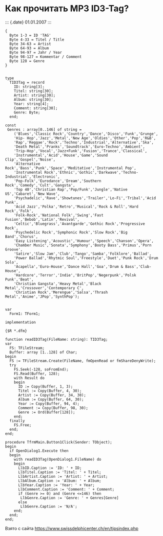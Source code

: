 Как прочитать MP3 ID3-Tag?
==========================

::: {.date}
01.01.2007
:::

    { 
      Byte 1-3 = ID 'TAG' 
      Byte 4-33 = Titel / Title 
      Byte 34-63 = Artist 
      Byte 64-93 = Album 
      Byte 94-97 = Jahr / Year 
      Byte 98-127 = Kommentar / Comment 
      Byte 128 = Genre 
    } 
     
     
    type 
      TID3Tag = record 
        ID: string[3]; 
        Titel: string[30]; 
        Artist: string[30]; 
        Album: string[30]; 
        Year: string[4]; 
        Comment: string[30]; 
        Genre: Byte; 
      end; 
     
    const 
     Genres : array[0..146] of string = 
        ('Blues','Classic Rock','Country','Dance','Disco','Funk','Grunge', 
        'Hip- Hop','Jazz','Metal','New Age','Oldies','Other','Pop','R&B', 
        'Rap','Reggae','Rock','Techno','Industrial','Alternative','Ska', 
        'Death Metal','Pranks','Soundtrack','Euro-Techno','Ambient', 
        'Trip-Hop','Vocal','Jazz+Funk','Fusion','Trance','Classical', 
        'Instrumental','Acid','House','Game','Sound Clip','Gospel','Noise', 
        'Alternative Rock','Bass','Punk','Space','Meditative','Instrumental Pop', 
        'Instrumental Rock','Ethnic','Gothic','Darkwave','Techno-Industrial','Electronic', 
        'Pop-Folk','Eurodance','Dream','Southern Rock','Comedy','Cult','Gangsta', 
        'Top 40','Christian Rap','Pop/Funk','Jungle','Native US','Cabaret','New Wave', 
        'Psychadelic','Rave','Showtunes','Trailer','Lo-Fi','Tribal','Acid Punk', 
        'Acid Jazz','Polka','Retro','Musical','Rock & Roll','Hard Rock','Folk', 
        'Folk-Rock','National Folk','Swing','Fast Fusion','Bebob','Latin','Revival', 
        'Celtic','Bluegrass','Avantgarde','Gothic Rock','Progressive Rock', 
        'Psychedelic Rock','Symphonic Rock','Slow Rock','Big Band','Chorus', 
        'Easy Listening','Acoustic','Humour','Speech','Chanson','Opera', 
        'Chamber Music','Sonata','Symphony','Booty Bass','Primus','Porn Groove', 
        'Satire','Slow Jam','Club','Tango','Samba','Folklore','Ballad', 
        'Power Ballad','Rhytmic Soul','Freestyle','Duet','Punk Rock','Drum Solo', 
        'Acapella','Euro-House','Dance Hall','Goa','Drum & Bass','Club-House', 
        'Hardcore','Terror','Indie','BritPop','Negerpunk','Polsk Punk','Beat', 
        'Christian Gangsta','Heavy Metal','Black Metal','Crossover','Contemporary C', 
        'Christian Rock','Merengue','Salsa','Thrash Metal','Anime','JPop','SynthPop'); 
     
     
    var 
      Form1: TForm1; 
     
    implementation 
     
    {$R *.dfm} 
     
    function readID3Tag(FileName: string): TID3Tag; 
    var 
      FS: TFileStream; 
      Buffer: array [1..128] of Char; 
    begin 
      FS := TFileStream.Create(FileName, fmOpenRead or fmShareDenyWrite); 
      try 
        FS.Seek(-128, soFromEnd); 
        FS.Read(Buffer, 128); 
        with Result do 
        begin 
          ID := Copy(Buffer, 1, 3); 
          Titel := Copy(Buffer, 4, 30); 
          Artist := Copy(Buffer, 34, 30); 
          Album := Copy(Buffer, 64, 30); 
          Year := Copy(Buffer, 94, 4); 
          Comment := Copy(Buffer, 98, 30); 
          Genre := Ord(Buffer[128]); 
        end; 
      finally 
        FS.Free; 
      end; 
    end; 
     
    procedure TfrmMain.Button1Click(Sender: TObject); 
    begin 
      if OpenDialog1.Execute then 
      begin 
        with readID3Tag(OpenDialog1.FileName) do 
        begin 
          LlbID.Caption := 'ID: ' + ID; 
          LlbTitel.Caption := 'Titel: ' + Titel; 
          LlbArtist.Caption := 'Artist: ' + Artist; 
          LlbAlbum.Caption := 'Album: ' + Album; 
          LlbYear.Caption := 'Year: ' + Year; 
          LlbComment.Caption := 'Comment: ' + Comment; 
          if (Genre >= 0) and (Genre <=146) then 
           LlbGenre.Caption := 'Genre: ' + Genres[Genre] 
          else 
           LlbGenre.Caption := 'N/A'; 
        end; 
      end; 
    end; 

Взято с сайта <https://www.swissdelphicenter.ch/en/tipsindex.php>
